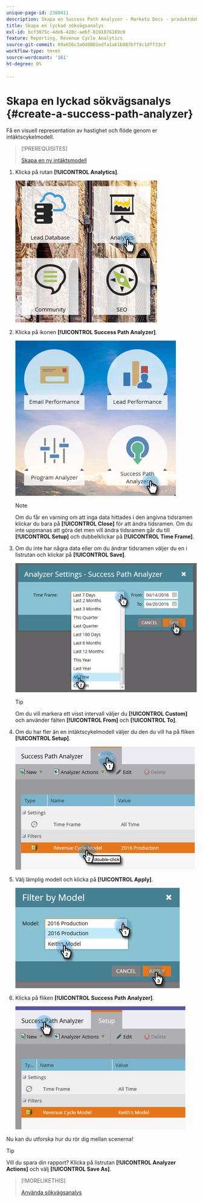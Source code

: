 ```yaml
---
unique-page-id: 2360411
description: Skapa en Success Path Analyzer - Marketo Docs - produktdokumentation
title: Skapa en lyckad sökvägsanalys
exl-id: bcf3075c-4de6-428c-aebf-8191076169c0
feature: Reporting, Revenue Cycle Analytics
source-git-commit: 09a656c3a0d0002edfa1a61b987bff4c1dff33cf
workflow-type: tm+mt
source-wordcount: '161'
ht-degree: 0%

---
```


# Skapa en lyckad sökvägsanalys {#create-a-success-path-analyzer}

Få en visuell representation av hastighet och flöde genom er intäktscykelmodell.

>[!PREREQUISITES]
>
>[Skapa en ny intäktsmodell](/help/marketo/product-docs/reporting/revenue-cycle-analytics/revenue-cycle-models/create-a-new-revenue-model.md)

1. Klicka på rutan **[!UICONTROL Analytics]**.

   ![](assets/one.png)

1. Klicka på ikonen **[!UICONTROL Success Path Analyzer]**.

   ![](assets/two.png)

   >[!NOTE]
   >
   >Om du får en varning om att inga data hittades i den angivna tidsramen klickar du bara på **[!UICONTROL Close]** för att ändra tidsramen. Om du inte uppmanas att göra det men vill ändra tidsramen går du till **[!UICONTROL Setup]** och dubbelklickar på **[!UICONTROL Time Frame]**.

1. Om du inte har några data eller om du ändrar tidsramen väljer du en i listrutan och klickar på **[!UICONTROL Save]**.

   ![](assets/timeframe.png)

   >[!TIP]
   >
   >Om du vill markera ett visst intervall väljer du **[!UICONTROL Custom]** och använder fälten **[!UICONTROL From]** och **[!UICONTROL To]**.

1. Om du har fler än en intäktscykelmodell väljer du den du vill ha på fliken **[!UICONTROL Setup]**.

   ![](assets/four.png)

1. Välj lämplig modell och klicka på **[!UICONTROL Apply]**.

   ![](assets/five.png)

1. Klicka på fliken **[!UICONTROL Success Path Analyzer]**.

   ![](assets/success-tab.png)

Nu kan du utforska hur du rör dig mellan scenerna!

>[!TIP]
>
>Vill du spara din rapport? Klicka på listrutan **[!UICONTROL Analyzer Actions]** och välj **[!UICONTROL Save As]**.

>[!MORELIKETHIS]
>
>[Använda sökvägsanalys](/help/marketo/product-docs/reporting/revenue-cycle-analytics/revenue-cycle-models/using-the-success-path-analyzer.md)
